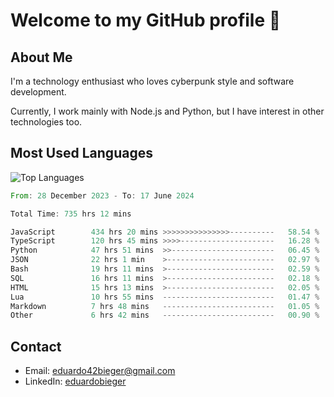 # Welcome to my GitHub profile 👋

## About Me
I'm a technology enthusiast who loves cyberpunk style and software development.

Currently, I work mainly with Node.js and Python, but I have interest in other technologies too.

## Most Used Languages
![Top Languages](https://github-readme-stats.vercel.app/api/top-langs/?username=eduardobieger&layout=compact&theme=radical)

<!--START_SECTION:waka-->

```rust
From: 28 December 2023 - To: 17 June 2024

Total Time: 735 hrs 12 mins

JavaScript        434 hrs 20 mins >>>>>>>>>>>>>>>----------   58.54 %
TypeScript        120 hrs 45 mins >>>>---------------------   16.28 %
Python            47 hrs 51 mins  >>-----------------------   06.45 %
JSON              22 hrs 1 min    >------------------------   02.97 %
Bash              19 hrs 11 mins  >------------------------   02.59 %
SQL               16 hrs 11 mins  >------------------------   02.18 %
HTML              15 hrs 13 mins  >------------------------   02.05 %
Lua               10 hrs 55 mins  -------------------------   01.47 %
Markdown          7 hrs 48 mins   -------------------------   01.05 %
Other             6 hrs 42 mins   -------------------------   00.90 %
```

<!--END_SECTION:waka-->

## Contact
- Email: eduardo42bieger@gmail.com 
- LinkedIn: [eduardobieger](https://www.linkedin.com/in/eduardo-bieger/)
